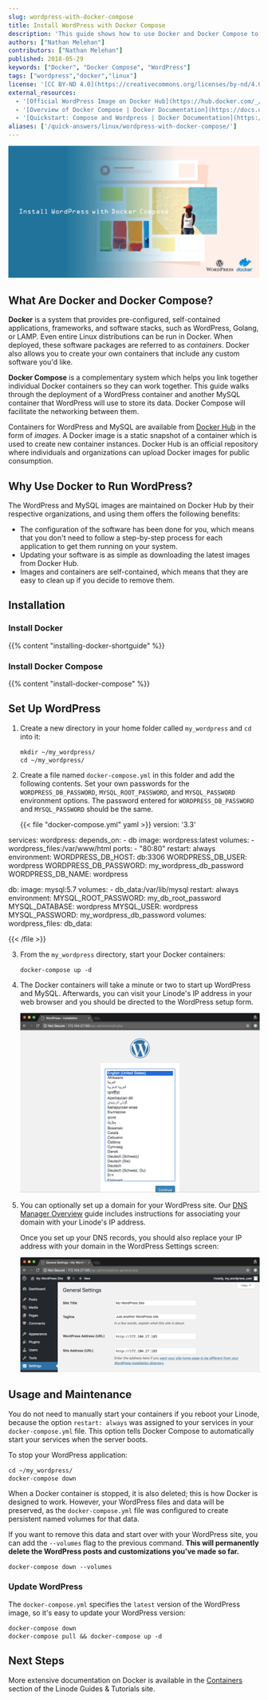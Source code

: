 ```yaml
---
slug: wordpress-with-docker-compose
title: Install WordPress with Docker Compose
description: 'This guide shows how to use Docker and Docker Compose to host a WordPress website using a LAMP stack configured in Docker and linked with Compose.'
authors: ["Nathan Melehan"]
contributors: ["Nathan Melehan"]
published: 2018-05-29
keywords: ["Docker", "Docker Compose", "WordPress"]
tags: ["wordpress","docker","linux"]
license: '[CC BY-ND 4.0](https://creativecommons.org/licenses/by-nd/4.0)'
external_resources:
  - '[Official WordPress Image on Docker Hub](https://hub.docker.com/_/wordpress/)'
  - '[Overview of Docker Compose | Docker Documentation](https://docs.docker.com/compose/overview/)'
  - '[Quickstart: Compose and Wordpress | Docker Documentation](https://docs.docker.com/compose/wordpress/)'
aliases: ['/quick-answers/linux/wordpress-with-docker-compose/']
---
```


![Install WordPress with Docker Compose](install-wordpress-with-docker-compose.png "Install WordPress with Docker Compose")

## What Are Docker and Docker Compose?

**Docker** is a system that provides pre-configured, self-contained applications, frameworks, and software stacks, such as WordPress, Golang, or LAMP. Even entire Linux distributions can be run in Docker. When deployed, these software packages are referred to as *containers*. Docker also allows you to create your own containers that include any custom software you'd like.

**Docker Compose** is a complementary system which helps you link together individual Docker containers so they can work together. This guide walks through the deployment of a WordPress container and another MySQL container that WordPress will use to store its data. Docker Compose will facilitate the networking between them.

Containers for WordPress and MySQL are available from [Docker Hub](https://hub.docker.com/) in the form of *images*. A Docker image is a static snapshot of a container which is used to create new container instances. Docker Hub is an official repository where individuals and organizations can upload Docker images for public consumption.

## Why Use Docker to Run WordPress?

The WordPress and MySQL images are maintained on Docker Hub by their respective organizations, and using them offers the following benefits:

-  The configuration of the software has been done for you, which means that you don't need to follow a step-by-step process for each application to get them running on your system.
-  Updating your software is as simple as downloading the latest images from Docker Hub.
-  Images and containers are self-contained, which means that they are easy to clean up if you decide to remove them.

## Installation

### Install Docker

{{% content "installing-docker-shortguide" %}}

### Install Docker Compose

{{% content "install-docker-compose" %}}

## Set Up WordPress

1.  Create a new directory in your home folder called `my_wordpress` and `cd` into it:

        mkdir ~/my_wordpress/
        cd ~/my_wordpress/

2.  Create a file named `docker-compose.yml` in this folder and add the following contents. Set your own passwords for the `WORDPRESS_DB_PASSWORD`, `MYSQL_ROOT_PASSWORD`, and `MYSQL_PASSWORD` environment options. The password entered for `WORDPRESS_DB_PASSWORD` and `MYSQL_PASSWORD` should be the same.

    {{< file "docker-compose.yml" yaml >}}
version: '3.3'

services:
   wordpress:
     depends_on:
       - db
     image: wordpress:latest
     volumes:
       - wordpress_files:/var/www/html
     ports:
       - "80:80"
     restart: always
     environment:
       WORDPRESS_DB_HOST: db:3306
       WORDPRESS_DB_USER: wordpress
       WORDPRESS_DB_PASSWORD: my_wordpress_db_password
       WORDPRESS_DB_NAME: wordpress

   db:
     image: mysql:5.7
     volumes:
       - db_data:/var/lib/mysql
     restart: always
     environment:
       MYSQL_ROOT_PASSWORD: my_db_root_password
       MYSQL_DATABASE: wordpress
       MYSQL_USER: wordpress
       MYSQL_PASSWORD: my_wordpress_db_password
volumes:
    wordpress_files:
    db_data:

{{< /file >}}

3.  From the `my_wordpress` directory, start your Docker containers:

        docker-compose up -d

4.  The Docker containers will take a minute or two to start up WordPress and MySQL. Afterwards, you can visit your Linode's IP address in your web browser and you should be directed to the WordPress setup form.

    ![WordPress setup screen in the web browser](docker-compose-wordpress-wizard.png "WordPress setup screen in the web browser")

5.  You can optionally set up a domain for your WordPress site. Our [DNS Manager Overview](/docs/products/networking/dns-manager/) guide includes instructions for associating your domain with your Linode's IP address.

    Once you set up your DNS records, you should also replace your IP address with your domain in the WordPress Settings screen:

    ![WordPress settings screen in the web browser](docker-compose-wordpress-settings-screen.png "WordPress settings screen in the web browser")

## Usage and Maintenance

You do not need to manually start your containers if you reboot your Linode, because the option `restart: always` was assigned to your services in your `docker-compose.yml` file. This option tells Docker Compose to automatically start your services when the server boots.

To stop your WordPress application:

    cd ~/my_wordpress/
    docker-compose down

When a Docker container is stopped, it is also deleted; this is how Docker is designed to work. However, your WordPress files and data will be preserved, as the `docker-compose.yml` file was configured to create persistent named volumes for that data.

If you want to remove this data and start over with your WordPress site, you can add the `--volumes` flag to the previous command. **This will permanently delete the WordPress posts and customizations you've made so far.**

    docker-compose down --volumes

### Update WordPress

The `docker-compose.yml` specifies the `latest` version of the WordPress image, so it's easy to update your WordPress version:

    docker-compose down
    docker-compose pull && docker-compose up -d

## Next Steps

More extensive documentation on Docker is available in the [Containers](/docs/guides/applications/containers/) section of the Linode Guides & Tutorials site.
